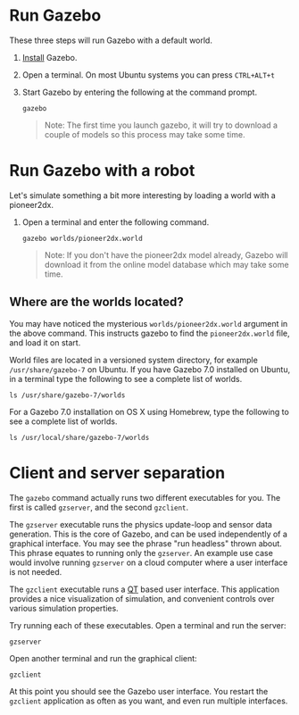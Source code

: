# Run Gazebo

These three steps will run Gazebo with a default world.

1. [Install]( http://gazebosim.org/tutorials?cat=install) Gazebo.

2. Open a terminal. On most Ubuntu systems you can press `CTRL+ALT+t`

3. Start Gazebo by entering the following at the command prompt.

    ~~~
    gazebo
    ~~~

    > Note: The first time you launch gazebo, it will try to download a couple of models so this process may take some time.

# Run Gazebo with a robot

Let's simulate something a bit more interesting by loading a world with a pioneer2dx.

1. Open a terminal and enter the following command.

    ~~~
    gazebo worlds/pioneer2dx.world
    ~~~

    > Note: If you don't have the pioneer2dx model already, Gazebo will download it from the online model database which may take some time.

## Where are the worlds located?

You may have noticed the mysterious `worlds/pioneer2dx.world` argument in the above command. This instructs gazebo to find the `pioneer2dx.world` file, and load it on start.

World files are located in a versioned system directory, for example `/usr/share/gazebo-7` on Ubuntu.  If you have Gazebo 7.0 installed on Ubuntu, in a terminal type the following to see a complete list of worlds.

~~~
ls /usr/share/gazebo-7/worlds
~~~

For a Gazebo 7.0 installation on OS X using Homebrew, type the following to see a complete list of worlds.

~~~
ls /usr/local/share/gazebo-7/worlds
~~~

# Client and server separation

The `gazebo` command actually runs two different executables for you. The
first is called `gzserver`, and the second `gzclient`.

The `gzserver` executable runs the physics update-loop and sensor data
generation. This is the core of Gazebo, and can be used independently of a
graphical interface. You may see the phrase "run headless" thrown about. 
This phrase equates to running only the `gzserver`. An example
use case would involve running `gzserver` on a cloud computer where a user
interface is not needed.

The `gzclient` executable runs a [QT](http://qt-project.org) based user
interface. This application provides a nice visualization of simulation, and
convenient controls over various simulation properties.

Try running each of these executables. Open a terminal and run the server:

~~~
gzserver
~~~

Open another terminal and run the graphical client:

~~~
gzclient
~~~

At this point you should see the Gazebo user interface. You restart the
`gzclient` application as often as you want, and even run multiple
interfaces.
